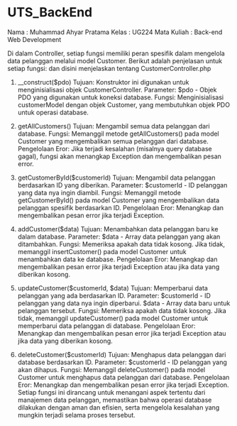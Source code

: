 # UTS_BackEnd

Nama : Muhammad Ahyar Pratama 
Kelas : UG224
Mata Kuliah : Back-end Web Development


Di dalam Controller,  setiap fungsi memiliki peran spesifik dalam mengelola data pelanggan melalui model Customer. Berikut adalah penjelasan untuk setiap fungsi:
dan disini menjelaskan tentang CustomerController.php

1. __construct($pdo)
Tujuan: Konstruktor ini digunakan untuk menginisialisasi objek CustomerController.
Parameter: $pdo - Objek PDO yang digunakan untuk koneksi database.
Fungsi: Menginisialisasi customerModel dengan objek Customer, yang membutuhkan objek PDO untuk operasi database.

2. getAllCustomers()
Tujuan: Mengambil semua data pelanggan dari database.
Fungsi: Memanggil metode getAllCustomers() pada model Customer yang mengembalikan semua pelanggan dari database.
Pengelolaan Eror: Jika terjadi kesalahan (misalnya query database gagal), fungsi akan menangkap Exception dan mengembalikan pesan error.

3. getCustomerById($customerId)
Tujuan: Mengambil data pelanggan berdasarkan ID yang diberikan.
Parameter: $customerId - ID pelanggan yang data nya ingin diambil.
Fungsi: Memanggil metode getCustomerById() pada model Customer yang mengembalikan data pelanggan spesifik berdasarkan ID.
Pengelolaan Eror: Menangkap dan mengembalikan pesan error jika terjadi Exception.

4. addCustomer($data)
Tujuan: Menambahkan data pelanggan baru ke dalam database.
Parameter: $data - Array data pelanggan yang akan ditambahkan.
Fungsi: Memeriksa apakah data tidak kosong. Jika tidak, memanggil insertCustomer() pada model Customer untuk menambahkan data ke database.
Pengelolaan Eror: Menangkap dan mengembalikan pesan error jika terjadi Exception atau jika data yang diberikan kosong.

5. updateCustomer($customerId, $data)
Tujuan: Memperbarui data pelanggan yang ada berdasarkan ID.
Parameter:
$customerId - ID pelanggan yang data nya ingin diperbarui.
$data - Array data baru untuk pelanggan tersebut.
Fungsi: Memeriksa apakah data tidak kosong. Jika tidak, memanggil updateCustomer() pada model Customer untuk memperbarui data pelanggan di database.
Pengelolaan Eror: Menangkap dan mengembalikan pesan error jika terjadi Exception atau jika data yang diberikan kosong.

6. deleteCustomer($customerId)
Tujuan: Menghapus data pelanggan dari database berdasarkan ID.
Parameter: $customerId - ID pelanggan yang akan dihapus.
Fungsi: Memanggil deleteCustomer() pada model Customer untuk menghapus data pelanggan dari database.
Pengelolaan Eror: Menangkap dan mengembalikan pesan error jika terjadi Exception.
Setiap fungsi ini dirancang untuk menangani aspek tertentu dari manajemen data pelanggan, memastikan bahwa operasi database dilakukan dengan aman dan efisien, serta mengelola kesalahan yang mungkin terjadi selama proses tersebut.
